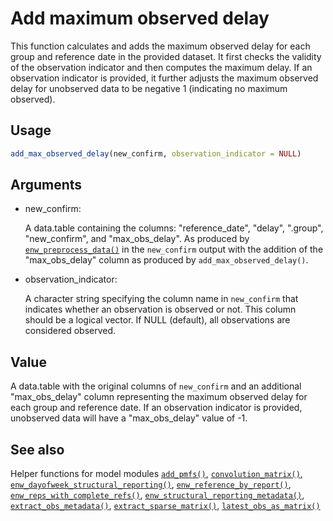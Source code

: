 # Add maximum observed delay

This function calculates and adds the maximum observed delay for each
group and reference date in the provided dataset. It first checks the
validity of the observation indicator and then computes the maximum
delay. If an observation indicator is provided, it further adjusts the
maximum observed delay for unobserved data to be negative 1 (indicating
no maximum observed).

## Usage

``` r
add_max_observed_delay(new_confirm, observation_indicator = NULL)
```

## Arguments

- new_confirm:

  A data.table containing the columns: "reference_date", "delay",
  ".group", "new_confirm", and "max_obs_delay". As produced by
  [`enw_preprocess_data()`](https://package.epinowcast.org/dev/reference/enw_preprocess_data.md)
  in the `new_confirm` output with the addition of the "max_obs_delay"
  column as produced by `add_max_observed_delay()`.

- observation_indicator:

  A character string specifying the column name in `new_confirm` that
  indicates whether an observation is observed or not. This column
  should be a logical vector. If NULL (default), all observations are
  considered observed.

## Value

A data.table with the original columns of `new_confirm` and an
additional "max_obs_delay" column representing the maximum observed
delay for each group and reference date. If an observation indicator is
provided, unobserved data will have a "max_obs_delay" value of -1.

## See also

Helper functions for model modules
[`add_pmfs()`](https://package.epinowcast.org/dev/reference/add_pmfs.md),
[`convolution_matrix()`](https://package.epinowcast.org/dev/reference/convolution_matrix.md),
[`enw_dayofweek_structural_reporting()`](https://package.epinowcast.org/dev/reference/enw_dayofweek_structural_reporting.md),
[`enw_reference_by_report()`](https://package.epinowcast.org/dev/reference/enw_reference_by_report.md),
[`enw_reps_with_complete_refs()`](https://package.epinowcast.org/dev/reference/enw_reps_with_complete_refs.md),
[`enw_structural_reporting_metadata()`](https://package.epinowcast.org/dev/reference/enw_structural_reporting_metadata.md),
[`extract_obs_metadata()`](https://package.epinowcast.org/dev/reference/extract_obs_metadata.md),
[`extract_sparse_matrix()`](https://package.epinowcast.org/dev/reference/extract_sparse_matrix.md),
[`latest_obs_as_matrix()`](https://package.epinowcast.org/dev/reference/latest_obs_as_matrix.md)
